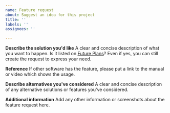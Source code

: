 ```yaml
---
name: Feature request
about: Suggest an idea for this project
title: ''
labels: ''
assignees: ''

---
```


**Describe the solution you'd like**
A clear and concise description of what you want to happen.
Is it listed on [Future Plans](https://github.com/norihiro/obs-color-monitor/wiki/Future-Plans)?
Even if yes, you can still create the request to express your need.

**Reference**
If other software has the feature, please put a link to the manual or video which shows the usage.

**Describe alternatives you've considered**
A clear and concise description of any alternative solutions or features you've considered.

**Additional information**
Add any other information or screenshots about the feature request here.
